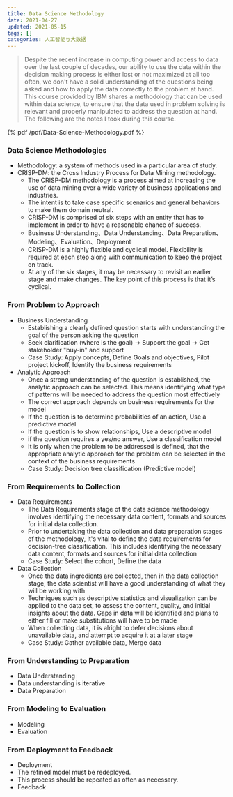 ```yaml
---
title: Data Science Methodology
date: 2021-04-27
updated: 2021-05-15
tags: []
categories: 人工智能与大数据
---
```


> Despite the recent increase in computing power and access to data over the last couple of decades, our ability to use the data within the decision making process is either lost or not maximized at all too often, we don't have a solid understanding of the questions being asked and how to apply the data correctly to the problem at hand. This course provided by IBM shares a methodology that can be used within data science, to ensure that the data used in problem solving is relevant and properly manipulated to address the question at hand. The following are the notes I took during this course.

<!--more-->

{% pdf /pdf/Data-Science-Methodology.pdf %}

### Data Science Methodologies

- Methodology: a system of methods used in a particular area of study.
- CRISP-DM: the Cross Industry Process for Data Mining methodology.
  - The CRISP-DM methodology is a process aimed at increasing the use of data mining over a wide variety of business applications and industries. 
  - The intent is to take case specific scenarios and general behaviors to make them domain neutral. 
  - CRISP-DM is comprised of six steps with an entity that has to implement in order to have a reasonable chance of success.
  - Business Understanding、Data Understanding、Data Preparation、Modeling、Evaluation、Deployment
  - CRISP-DM is a highly flexible and cyclical model. Flexibility is required at each step along with communication to keep the project on track. 
  - At any of the six stages, it may be necessary to revisit an earlier stage and make changes. The key point of this process is that it’s cyclical.

### From Problem to Approach

- Business Understanding
  - Establishing a clearly defined question starts with understanding the goal of the person asking the question
  - Seek clarification (where is the goal) -> Support the goal -> Get stakeholder "buy-in" and support
  - Case Study: Apply concepts, Define Goals and objectives, Pilot project kickoff, Identify the business requirements
- Analytic Approach
  - Once a strong understanding of the question is established, the analytic approach can be selected. This means identifying what type of patterns will be needed to address the question most effectively
  - The correct approach depends on business requirements for the model
  - If the question is to determine probabilities of an action, Use a predictive model 
  - If the question is to show relationships, Use a descriptive model
  - if the question requires a yes/no answer, Use a classification model
  - It is only when the problem to be addressed is defined, that the appropriate analytic approach for the problem can be selected in the context of the business requirements
  - Case Study: Decision tree classification (Predictive model)

### From Requirements to Collection

- Data Requirements
  - The Data Requirements stage of the data science methodology involves identifying the necessary data content, formats and sources for initial data collection.
  - Prior to undertaking the data collection and data preparation stages of the methodology, it's vital to define the data requirements for decision-tree classification. This includes identifying the necessary data content, formats and sources for initial data collection
  - Case Study: Select the cohort, Define the data
- Data Collection
  - Once the data ingredients are collected, then in the data collection stage, the data scientist will have a good understanding of what they will be working with
  - Techniques such as descriptive statistics and visualization can be applied to the data set, to assess the content, quality, and initial insights about the data. Gaps in data will be identified and plans to either fill or make substitutions will have to be made
  - When collecting data, it is alright to defer decisions about unavailable data, and attempt to acquire it at a later stage
  - Case Study: Gather available data, Merge data

### From Understanding to Preparation 

- Data Understanding
- Data understanding is iterative
- Data Preparation

### From Modeling to Evaluation

- Modeling
- Evaluation

### From Deployment to Feedback

- Deployment
- The refined model must be redeployed.
- This process should be repeated as often as necessary.
- Feedback
